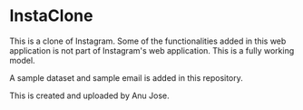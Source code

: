 # InstaClone
 
This is a clone of Instagram. Some of the functionalities added in this web application is not part of Instagram's web application. This is a fully working model.

A sample dataset and sample email is added in this repository.

This is created and uploaded by Anu Jose.
